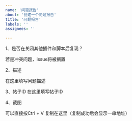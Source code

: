 ```yaml
---
name: '问题报告'
about: '创建一个问题报告'
title: '问题报告'
labels: ''
assignees: ''

---
```


1、是否在关闭其他插件和脚本后复现？

若是冲突问题，issue将被搁置

2、描述

在这里填写问题描述

3、帖子ID
在这里填写帖子ID

4、截图

可以直接按Ctrl + V 复制在这里（复制成功后会显示一串地址） 